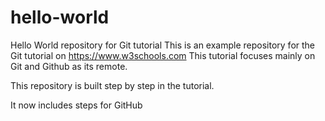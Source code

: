 # hello-world

Hello World repository for Git tutorial
This is an example repository for the Git tutorial on https://www.w3schools.com
This tutorial focuses mainly on Git and Github as its remote.

This repository is built step by step in the tutorial.

It now includes steps for GitHub
